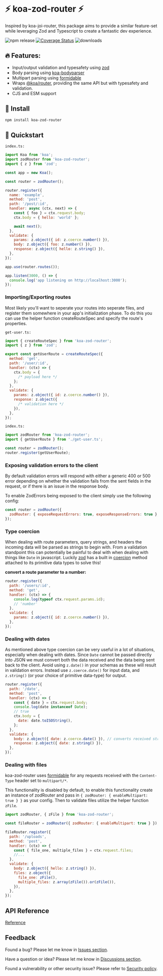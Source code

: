 # ⚡ koa-zod-router ⚡

Inspired by koa-joi-router, this package aims to provide a similar feature-set while leveraging Zod and Typescript to create a fantastic dev experience.

![npm release](https://img.shields.io/npm/v/koa-zod-router?label=latest)
[![Coverage Status](https://coveralls.io/repos/github/JakeFenley/koa-zod-router/badge.svg?branch=main)](https://coveralls.io/github/JakeFenley/koa-zod-router?branch=main)
![downloads](https://img.shields.io/npm/dm/koa-zod-router)

[zod]: https://github.com/colinhacks/zod
[coercion]: https://zod.dev/?id=coercion-for-primitives
[koa-bodyparser]: https://github.com/koajs/bodyparser
[formidable]: https://github.com/node-formidable/formidable
[@koa/router]: https://github.com/koajs/router

## 🔥 Features:

- Input/output validation and typesafety using [zod][]
- Body parsing using [koa-bodyparser][]
- Multipart parsing using [formidable][]
- Wraps [@koa/router][], providing the same API but with typesafety and validation.
- CJS and ESM support

## 🚀 Install

```sh
npm install koa-zod-router
```

## 🚦 Quickstart

`index.ts:`

```js
import Koa from 'koa';
import zodRouter from 'koa-zod-router';
import { z } from 'zod';

const app = new Koa();

const router = zodRouter();

router.register({
  name: 'example',
  method: 'post',
  path: '/post/:id',
  handler: async (ctx, next) => {
    const { foo } = ctx.request.body;
    ctx.body = { hello: 'world' };

    await next();
  },
  validate: {
    params: z.object({ id: z.coerce.number() }),
    body: z.object({ foo: z.number() }),
    response: z.object({ hello: z.string() }),
  },
});

app.use(router.routes());

app.listen(3000, () => {
  console.log('app listening on http://localhost:3000');
});
```

### Importing/Exporting routes

Most likely you'll want to seperate your routes into seperate files, and register them somewhere in your app's initialization phase. To do this you can use the helper function createRouteSpec and specify the route's properties.

`get-user.ts:`

```js
import { createRouteSpec } from 'koa-zod-router';
import { z } from 'zod';

export const getUserRoute = createRouteSpec({
  method: 'get',
  path: '/user/:id',
  handler: (ctx) => {
    ctx.body = {
      /* payload here */
    };
  },
  validate: {
    params: z.object({ id: z.coerce.number() }),
    response: z.object({
      /* validation here */
    }),
  },
});
```

`index.ts:`

```js
import zodRouter from 'koa-zod-router';
import { getUserRoute } from './get-user.ts';

const router = zodRouter();
router.register(getUserRoute);
```

### Exposing validation errors to the client

By default validation errors will respond with either a generic 400 or 500 error depending on whether the validation fails from the sent fields in the request, or if there is an issue in the response body.

To enable ZodErrors being exposed to the client simply use the following config:

```js
const router = zodRouter({
  zodRouter: { exposeRequestErrors: true, exposeResponseErrors: true },
});
```

### Type coercion

When dealing with route parameters, query strings, and headers the incoming data will be parsed as strings to begin with. From a validation standpoint this can potentially be painful to deal with when dealing with things like `Date` in javascript. Luckily [zod] has a built in [coercion] method attached to its primitive data types to solve this!

**convert a route parameter to a number:**

```js
router.register({
  path: '/users/:id',
  method: 'get',
  handler: (ctx) => {
    console.log(typeof ctx.request.params.id);
    // 'number'
  },
  validate: {
    params: z.object({ id: z.coerce.number() }),
  },
});
```

### Dealing with dates

As mentioned above type coercion can be very useful in a lot of situations, especially when dealing with dates. Since `Date` cannot be passed directly into JSON we must convert both the data received and the data being sent back to the client. Avoid using `z.date()` in your schemas as these will result in validation errors. Instead use `z.coerce.date()` for input data, and `z.string()` (or your choice of primitive data-type) for output.

```js
router.register({
  path: '/date',
  method: 'post',
  handler: (ctx) => {
    const { date } = ctx.request.body;
    console.log(date instanceof Date);
    // true
    ctx.body = {
      date: date.toISOString(),
    };
  },
  validate: {
    body: z.object({ date: z.coerce.date() }), // converts received string or number into date object
    response: z.object({ date: z.string() }),
  },
});
```

### Dealing with files

koa-zod-router uses [formidable] for any requests received with the `Content-Type` header set to `multipart/*`. 

This functionality is disabled by default, to enable this functionality create an instance of zodRouter and pass in `{ zodRouter: { enableMultipart: true } }` as your config. Then to validate files utilize the helper function `zFile`.

```js
import zodRouter, { zFile } from 'koa-zod-router';

const fileRouter = zodRouter({ zodRouter: { enableMultipart: true } });

fileRouter.register({
  path: '/uploads',
  method: 'post',
  handler: (ctx) => {
    const { file_one, multiple_files } = ctx.request.files;
    //...
  },
  validate: {
    body: z.object({ hello: z.string() }),
    files: z.object({
      file_one: zFile(),
      multiple_files: z.array(zFile()).or(zFile()),
    }),
  },
});
```

## API Reference

[Reference](https://github.com/JakeFenley/koa-zod-router/tree/main/docs/API.md)

## Feedback

Found a bug? 
Please let me know in [Issues section](https://github.com/JakeFenley/koa-zod-router/issues).

Have a question or idea?
Please let me know in [Discussions section](https://github.com/JakeFenley/koa-zod-router/discussions).

Found a vulnerability or other security issue?
Please refer to [Security policy](https://github.com/JakeFenley/koa-zod-router/blob/main/SECURITY.md).